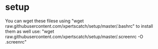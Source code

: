 # setup

You can wget these filese using "wget raw.githubusercontent.com/xpertscatch/setup/master/.bashrc"
to install them as well use: "wget raw.githubusercontent.com/xpertscatch/setup/master/.screenrc -O .screenrc"
